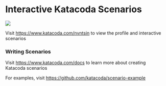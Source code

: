 # Interactive Katacoda Scenarios

[![](http://shields.katacoda.com/katacoda/nvntsin/count.svg)](https://www.katacoda.com/nvntsin "Get your profile on Katacoda.com")

Visit https://www.katacoda.com/nvntsin to view the profile and interactive scenarios

### Writing Scenarios
Visit https://www.katacoda.com/docs to learn more about creating Katacoda scenarios

For examples, visit https://github.com/katacoda/scenario-example

